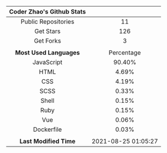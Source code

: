 | **Coder Zhao's Github Stats** | |
|:-:|:-:|
| Public Repositories | 11 |
| Get Stars | 126 |
| Get Forks | 3 |
| | |
| **Most Used Languages** | Percentage |
| JavaScript | 90.40% |
| HTML | 4.69% |
| CSS | 4.19% |
| SCSS | 0.33% |
| Shell | 0.15% |
| Ruby | 0.15% |
| Vue | 0.06% |
| Dockerfile | 0.03% |
| | |
| **Last Modified Time** | 2021-08-25 01:05:27 |